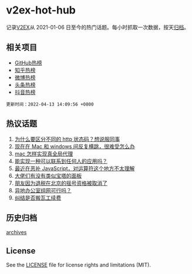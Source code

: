 # v2ex-hot-hub

 记录[V2EX](https://www.v2ex.com/)从 2021-01-06 日至今的热门话题。每小时抓取一次数据，按天[归档](archives)。
 
 ## 相关项目

- [GitHub热榜](https://github.com/lonnyzhang423/github-hot-hub)
- [知乎热榜](https://github.com/lonnyzhang423/zhihu-hot-hub)
- [微博热榜](https://github.com/lonnyzhang423/weibo-hot-hub)
- [头条热榜](https://github.com/lonnyzhang423/toutiao-hot-hub)
- [抖音热榜](https://github.com/lonnyzhang423/douyin-hot-hub)


 `更新时间：2022-04-13 14:09:56 +0800`

## 热议话题

1. [为什么要区分不同的 http 状态码？想说服同事](https://www.v2ex.com/t/846679)
1. [现在在 Mac 和 windows 间反复横跳，很难受怎么办](https://www.v2ex.com/t/846638)
1. [mac 怎样实现真全局代理](https://www.v2ex.com/t/846531)
1. [能实现一种可以联系到任何人的应用吗？](https://www.v2ex.com/t/846666)
1. [最近在恶补 JavaScript，对运算符这个地方不太理解](https://www.v2ex.com/t/846528)
1. [大佬们有没有类似宝塔的面板](https://www.v2ex.com/t/846535)
1. [朋友因为退税在北京的摇号资格被取消了](https://www.v2ex.com/t/846570)
1. [异地办公室组网可行吗？](https://www.v2ex.com/t/846662)
1. [纠结是否搬瓦工续费](https://www.v2ex.com/t/846693)

## 历史归档

[archives](archives)

## License

See the [LICENSE](LICENSE) file for license rights and limitations (MIT).

